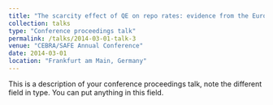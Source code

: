```yaml
---
title: "The scarcity effect of QE on repo rates: evidence from the Euro area"
collection: talks
type: "Conference proceedings talk"
permalink: /talks/2014-03-01-talk-3
venue: "CEBRA/SAFE Annual Conference"
date: 2014-03-01
location: "Frankfurt am Main, Germany"
---
```


This is a description of your conference proceedings talk, note the different field in type. You can put anything in this field.
